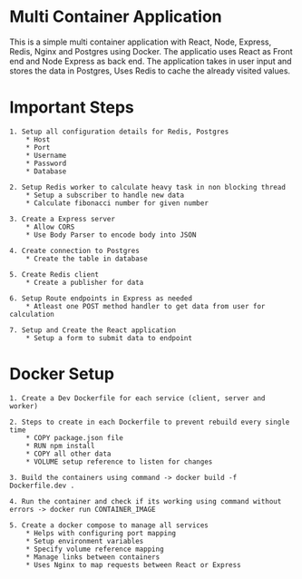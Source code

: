 # Multi Container Application

This is a simple multi container application with React, Node, Express, Redis, Nginx and Postgres using Docker.
The applicatio uses React as Front end and Node Express as back end.
The application takes in user input and stores the data in Postgres, Uses Redis to cache the already visited values.

# Important Steps

    1. Setup all configuration details for Redis, Postgres
        * Host
        * Port
        * Username
        * Password
        * Database

    2. Setup Redis worker to calculate heavy task in non blocking thread
        * Setup a subscriber to handle new data
        * Calculate fibonacci number for given number

    3. Create a Express server
        * Allow CORS
        * Use Body Parser to encode body into JSON

    4. Create connection to Postgres
        * Create the table in database

    5. Create Redis client
        * Create a publisher for data

    6. Setup Route endpoints in Express as needed
        * Atleast one POST method handler to get data from user for calculation

    7. Setup and Create the React application
        * Setup a form to submit data to endpoint

# Docker Setup

    1. Create a Dev Dockerfile for each service (client, server and worker)

    2. Steps to create in each Dockerfile to prevent rebuild every single time
        * COPY package.json file
        * RUN npm install
        * COPY all other data
        * VOLUME setup reference to listen for changes

    3. Build the containers using command -> docker build -f Dockerfile.dev .

    4. Run the container and check if its working using command without errors -> docker run CONTAINER_IMAGE

    5. Create a docker compose to manage all services
        * Helps with configuring port mapping
        * Setup environment variables
        * Specify volume reference mapping
        * Manage links between containers
        * Uses Nginx to map requests between React or Express
